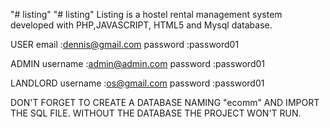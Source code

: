 "# listing" 
"# listing" 
Listing is a hostel rental management system developed with PHP,JAVASCRIPT, HTML5 and Mysql database.

USER    email    :dennis@gmail.com 
        password :password01

ADMIN   username :admin@admin.com
        password :password01

LANDLORD   username :os@gmail.com
        password :password01

DON'T FORGET TO CREATE A DATABASE NAMING "ecomm" AND IMPORT THE SQL FILE.
WITHOUT THE DATABASE THE PROJECT WON'T RUN.

